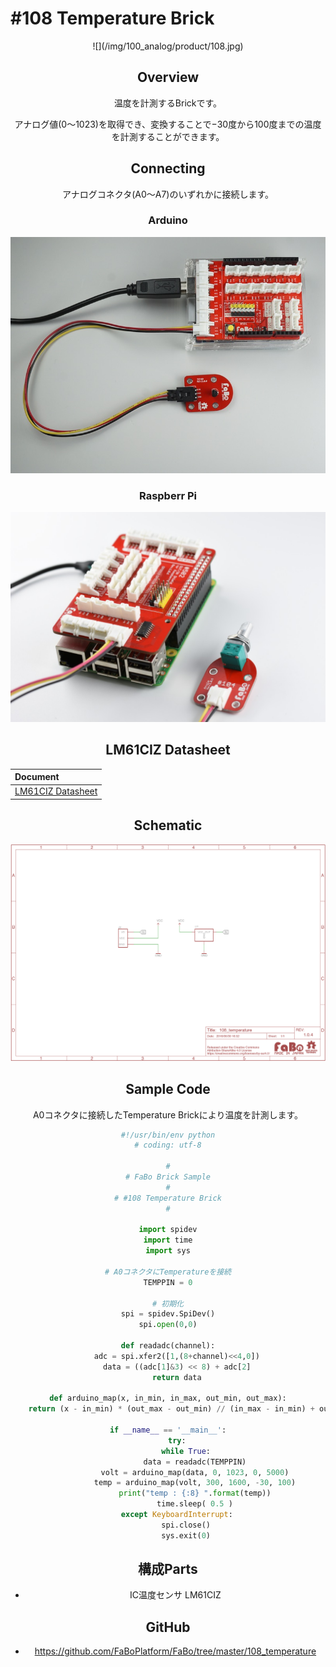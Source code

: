 # #108 Temperature Brick
<center>![](/img/100_analog/product/108.jpg)
<!--COLORME-->

## Overview
温度を計測するBrickです。

アナログ値(0〜1023)を取得でき、変換することで−30度から100度までの温度を計測することができます。

## Connecting

アナログコネクタ(A0〜A7)のいずれかに接続します。
### Arduino
![](/img/100_analog/connect/108_temperature_connect.jpg)

### Raspberr Pi
![](/img/100_analog/connect/104_connect_with_rasppi.jpg)

## LM61CIZ Datasheet
| Document |
|:--|
| [LM61CIZ Datasheet](http://akizukidenshi.com/catalog/g/gI-02726/) |

## Schematic
![](/img/100_analog/schematic/108_temperature.png)


## Sample Code

A0コネクタに接続したTemperature Brickにより温度を計測します。
```python
#!/usr/bin/env python
# coding: utf-8

#
# FaBo Brick Sample
#
# #108 Temperature Brick
#

import spidev
import time
import sys

# A0コネクタにTemperatureを接続
TEMPPIN = 0

# 初期化
spi = spidev.SpiDev()
spi.open(0,0)

def readadc(channel):
	adc = spi.xfer2([1,(8+channel)<<4,0])
	data = ((adc[1]&3) << 8) + adc[2]
	return data

def arduino_map(x, in_min, in_max, out_min, out_max):
	return (x - in_min) * (out_max - out_min) // (in_max - in_min) + out_min

if __name__ == '__main__':
	try:
		while True:
			data = readadc(TEMPPIN)
			volt = arduino_map(data, 0, 1023, 0, 5000)
			temp = arduino_map(volt, 300, 1600, -30, 100)
			print("temp : {:8} ".format(temp))
			time.sleep( 0.5 )
	except KeyboardInterrupt:
		spi.close()
		sys.exit(0)
```

## 構成Parts
- IC温度センサ LM61CIZ

## GitHub
- https://github.com/FaBoPlatform/FaBo/tree/master/108_temperature
